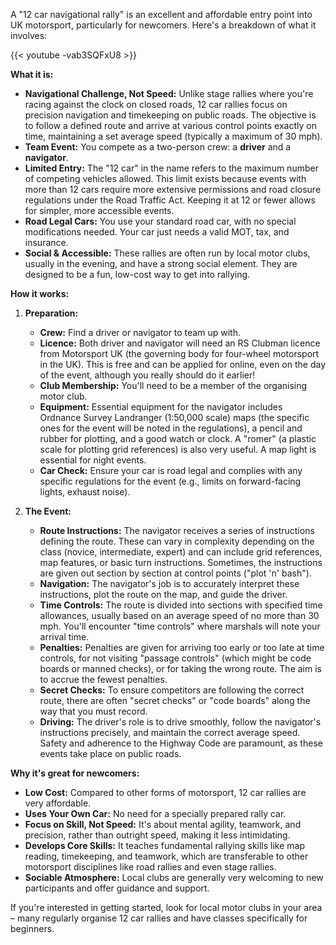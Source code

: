 A "12 car navigational rally" is an excellent and affordable entry point into UK motorsport, particularly for newcomers. Here's a breakdown of what it involves:

{{< youtube -vab3SQFxU8 >}}

**What it is:**

* **Navigational Challenge, Not Speed:** Unlike stage rallies where you're racing against the clock on closed roads, 12 car rallies focus on precision navigation and timekeeping on public roads. The objective is to follow a defined route and arrive at various control points exactly on time, maintaining a set average speed (typically a maximum of 30 mph).
* **Team Event:** You compete as a two-person crew: a **driver** and a **navigator**.
* **Limited Entry:** The "12 car" in the name refers to the maximum number of competing vehicles allowed. This limit exists because events with more than 12 cars require more extensive permissions and road closure regulations under the Road Traffic Act. Keeping it at 12 or fewer allows for simpler, more accessible events.
* **Road Legal Cars:** You use your standard road car, with no special modifications needed. Your car just needs a valid MOT, tax, and insurance.
* **Social & Accessible:** These rallies are often run by local motor clubs, usually in the evening, and have a strong social element. They are designed to be a fun, low-cost way to get into rallying.

**How it works:**

1.  **Preparation:**
    * **Crew:** Find a driver or navigator to team up with.
    * **Licence:** Both driver and navigator will need an RS Clubman licence from Motorsport UK (the governing body for four-wheel motorsport in the UK). This is free and can be applied for online, even on the day of the event, although you really should do it earlier!
    * **Club Membership:** You'll need to be a member of the organising motor club.
    * **Equipment:** Essential equipment for the navigator includes Ordnance Survey Landranger (1:50,000 scale) maps (the specific ones for the event will be noted in the regulations), a pencil and rubber for plotting, and a good watch or clock. A "romer" (a plastic scale for plotting grid references) is also very useful. A map light is essential for night events.
    * **Car Check:** Ensure your car is road legal and complies with any specific regulations for the event (e.g., limits on forward-facing lights, exhaust noise).

2.  **The Event:**
    * **Route Instructions:** The navigator receives a series of instructions defining the route. These can vary in complexity depending on the class (novice, intermediate, expert) and can include grid references, map features, or basic turn instructions. Sometimes, the instructions are given out section by section at control points ("plot 'n' bash").
    * **Navigation:** The navigator's job is to accurately interpret these instructions, plot the route on the map, and guide the driver.
    * **Time Controls:** The route is divided into sections with specified time allowances, usually based on an average speed of no more than 30 mph. You'll encounter "time controls" where marshals will note your arrival time.
    * **Penalties:** Penalties are given for arriving too early or too late at time controls, for not visiting "passage controls" (which might be code boards or manned checks), or for taking the wrong route. The aim is to accrue the fewest penalties.
    * **Secret Checks:** To ensure competitors are following the correct route, there are often "secret checks" or "code boards" along the way that you must record.
    * **Driving:** The driver's role is to drive smoothly, follow the navigator's instructions precisely, and maintain the correct average speed. Safety and adherence to the Highway Code are paramount, as these events take place on public roads.

**Why it's great for newcomers:**

* **Low Cost:** Compared to other forms of motorsport, 12 car rallies are very affordable.
* **Uses Your Own Car:** No need for a specially prepared rally car.
* **Focus on Skill, Not Speed:** It's about mental agility, teamwork, and precision, rather than outright speed, making it less intimidating.
* **Develops Core Skills:** It teaches fundamental rallying skills like map reading, timekeeping, and teamwork, which are transferable to other motorsport disciplines like road rallies and even stage rallies.
* **Sociable Atmosphere:** Local clubs are generally very welcoming to new participants and offer guidance and support.

If you're interested in getting started, look for local motor clubs in your area – many regularly organise 12 car rallies and have classes specifically for beginners.
